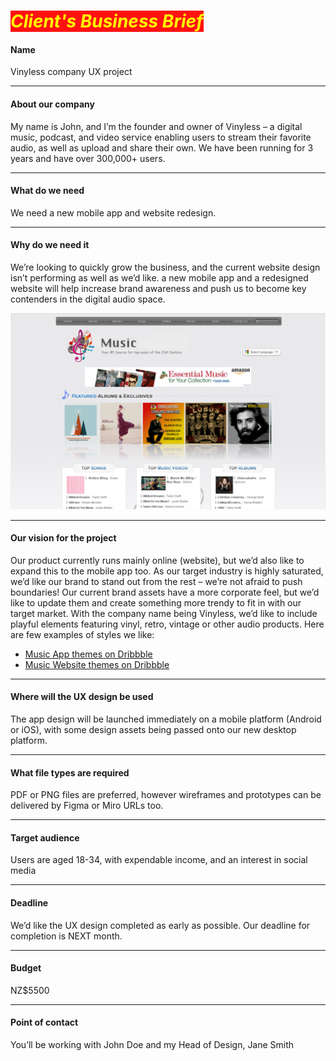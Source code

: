 # <span style="color:#ff0;background-color:#f11">*Client's Business Brief*</span>

#### Name

Vinyless company UX project

---

#### About our company

My name is John, and I’m the founder and owner of Vinyless – a digital music, podcast, and video service enabling users to stream their favorite audio, as well as upload and share their own. We have been running for 3 years and have over 300,000+ users.

---

#### What do we need
We need a new mobile app and website redesign. 

---

#### Why do we need it

We’re looking to quickly grow the business, and the current website design isn’t performing as well as we’d like. a new mobile app and a redesigned website will help increase brand awareness and push us to become key contenders in the digital audio space.

![Current Vinyless company website ](./Vinyless.png)

---

#### Our vision for the project

Our product currently runs mainly online (website), but we’d also like to expand this to the mobile app too. As our target industry is highly saturated, we’d like our brand to stand out from the rest – we’re not afraid to push boundaries!
Our current brand assets have a more corporate feel, but we’d like to update them and create something more trendy to fit in with our target market. With the company name being Vinyless, we’d like to include playful elements featuring vinyl, retro, vintage or other audio products.
Here are few examples of styles we like:

- [Music App themes on Dribbble](https://dribbble.com/tags/music_app)
- [Music Website themes on Dribbble](https://dribbble.com/tags/music_website)


---
#### Where will the UX design be used
The app design will be launched immediately on a mobile platform (Android or iOS), with some design assets being passed onto our new desktop platform.

---
#### What file types are required
PDF or PNG files are preferred, however wireframes and prototypes can be delivered by Figma or Miro URLs too.

---
#### Target audience
Users are aged 18-34, with expendable income, and an interest in social media

---
#### Deadline
We’d like the UX design completed as early as possible. Our deadline for completion is NEXT month.

---
#### Budget
NZ$5500

---
#### Point of contact
You’ll be working with John Doe and my Head of Design, Jane Smith
